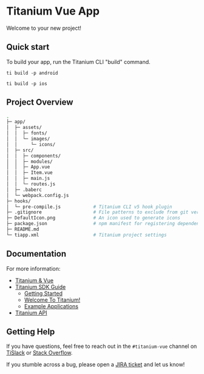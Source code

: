 # Titanium Vue App

Welcome to your new project!

## Quick start

To build your app, run the Titanium CLI "build" command.

	ti build -p android

	ti build -p ios

## Project Overview

```sh
.
├─ app/
│  ├─ assets/
│  │  ├─ fonts/
│  │  └─ images/
│  │     └─ icons/
│  ├─ src/
│  │  ├─ components/
│  │  ├─ modules/
│  │  ├─ App.vue
│  │  ├─ Item.vue
│  │  ├─ main.js
│  │  └─ routes.js
│  ├─ .baberc
│  └─ webpack.config.js
├─ hooks/
│  └─ pre-compile.js            # Titanium CLI v5 hook plugin
├─ .gitignore                   # File patterns to exclude from git version control
├─ DefaultIcon.png              # An icon used to generate icons
├─ package.json                 # npm manifest for registering dependencies
├─ README.md
└─ tiapp.xml                    # Titanium project settings
```

## Documentation

For more information:

 * [Titanium & Vue](https://github.com/appcelerator/titanium-vue)
 * [Titanium SDK Guide](https://docs.appcelerator.com/platform/latest/#!/guide/Titanium_SDK)
   * [Getting Started](https://docs.appcelerator.com/platform/latest/#!/guide/Titanium_SDK_Getting_Started)
   * [Welcome To Titanium!](https://docs.appcelerator.com/platform/latest/#!/guide/Welcome_To_Titanium!)
   * [Example Applications](https://docs.appcelerator.com/platform/latest/#!/guide/Example_Applications)
 * [Titanium API](https://docs.appcelerator.com/platform/latest/#!/api/Titanium)

## Getting Help

If you have questions, feel free to reach out in the `#titanium-vue` channel on
[TiSlack](https://ti-slack.slack.com/) or [Stack Overflow](https://stackoverflow.com/tags/appcelerator).

If you stumble across a bug, please open a [JIRA ticket](https://jira.appcelerator.org/) and let us know!
